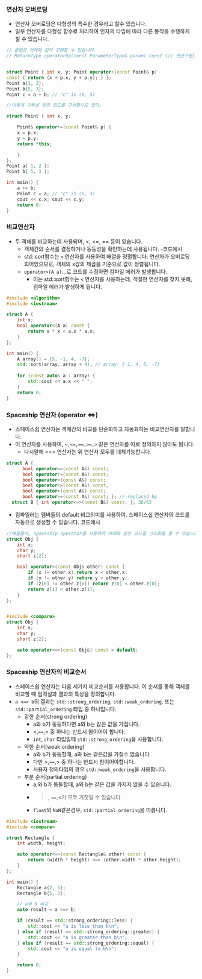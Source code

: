 ### 연산자 오버로딩
- 연산자 오버로딩은 다형성의 특수한 경우라고 할수 있습니다.
- 일부 연산자를 다형성 함수로 처리하여 인자의 타입에 따라 다른 동작을 수행하게 할 수 있습니다.
```C++
// 문법은 아래와 같이 구현할 수 있습니다. 
// ReturnType operatorOp(const ParameterType& param) const {// 연산구현}};


struct Point { int x, y; Point operator+(const Point& p) 
const { return {x + p.x, y + p.y}; } };
Point a{1, 2}; 
Point b{5, 3}; 
Point c = a + b; // "c" is (6, 5)

//이렇게 가독성 망친 코드를 구성할수도 있다.

struct Point { int x, y; 

	Point& operator+=(const Point& p) {
	x = p.x;
	y = p.y;
	return *this;

	}
};
Point a{ 1, 2 };
Point b{ 5, 3 };

int main() {
	a += b;
	Point c = a; // "c" is (5, 3) 
	cout << c.x; cout << c.y;
	return 0;
}


```

### 비교연산자
- 두 객체를 비교하는데 사용되며, <, <=, == 등이 있습니다.
	-  객체간의 순서를 결정하거나 동등성을 확인하는데 사용됩니다.
-코드예시
	- std::sort함수는 `<` 연산자를 사용하여 배열을 정렬합니다. 연산자가 오버로딩 되어있으므로, 객체의 x값의 제곱을 기준으로 값이 정렬됩니다. 
	- `operator>(A a)`...로 코드를 수정하면 컴파일 에러가 발생합니다.
		- 이는 std::sort함수는 `<` 연산자를 사용하는데, 적절한 연산자를 찾지 못해, 컴파일 에러가 발생하게 됩니다.
```C++
#include <algorithm>
#include <iostream>

struct A { 
    int x; 
    bool operator<(A a) const { 
        return x * x < a.x * a.x; 
    } 
};

int main() {
    A array[] = {5, -1, 4, -7}; 
    std::sort(array, array + 4); // array: {-1, 4, 5, -7}
    
    for (const auto& a : array) {
        std::cout << a.x << " ";
    }
    return 0;
}

```


### Spaceship 연산자 (operator <=>)
- 스페이스쉽 연산자는 객체간의 비교를 단순화하고 자동화하는 비교연산자를 말합니다.
- 이 연산자를 사용하여, `<,<=,==,>=,>` 같은 연산자를 따로 정의하지 않아도 됩니다.
	- 다시말해 <=> 연산자는 위 연산자 모두를 대체가능합니다. 
```C++ 
struct A { 
	  bool operator==(const A&) const;
	  bool operator!=(const A&) const;
	  bool operator<(const A&) const;
	  bool operator<=(const A&) const;
	  bool operator>(const A&) const;
	  bool operator>=(const A&) const; }; // replaced by 
  struct B { int operator<=>(const B&) const; }; 36/63 
```

- 컴파일러는 멤버들의 default 비교의미를 사용하여, 스페이스십 연산자의 코드를 자동으로 생성할 수 있습니다.
코드예시
```C++
//예를들어, spaceship Operator를 사용하여 아래와 같은 코드를 간소화를 할 수 있습니다
struct Obj {
    int x;
    char y;
    short z[2];

    bool operator<(const Obj& other) const {
        if (x != other.x) return x < other.x;
        if (y != other.y) return y < other.y;
        if (z[0] != other.z[0]) return z[0] < other.z[0];
        return z[1] < other.z[1];
    }
};


#include <compare>
struct Obj {
    int x;
    char y;
    short z[2];

    auto operator<=>(const Obj&) const = default;
};


```
### Spaceship 연산자의 비교순서
- 스페이스쉽 연산자는 다음 세가지 비교순서를 사용합니다. 이 순서를 통해 객체를 비교할 때 엄격설과 결과의 특성을 정의합니다.
- `a <=> b`의 결과는 `std::strong_ordering`, `std::weak_ordering`, 또는 `std::partial_ordering` 타입 중 하나입니다.
	- 강한 순서(strong ordering)
		- a와 b가 동등하다면 a와 b는 같은 값을 가집니다.
		- <,`==`,> 중 하나는 반드시 참이어야 합니다.
		- `int`, `char` 타입일때 `std::strong_ordering`을 사용합니다.
	- 약한 순서(weak ordering)
		- a와 b가 동등할때, a와 b는 같은값을 가질수 없습니다
		- 다만 >,`==`,> 중 하나는 반드시 참이어야합니다.
		- 사용자 정의타입의 경우 `std::weak_ordering`을 사용합니다. 
	- 부분 순서(partial ordering)
		- a,와 b가 동들할때, a와 b는 같은 값을 가지지 않을 수 있습니다.
		- >, `==`,<가 모두 거짓일 수 있습니다
		- `float`와 `NaN`같은경우, `std::partial_ordering`을 따릅니다.
	
```C++
#include <iostream>
#include <compare>

struct Rectangle {
    int width, height;

    auto operator<=>(const Rectangle& other) const {
        return (width * height) <=> (other.width * other.height);
    }
};

int main() {
    Rectangle a{2, 5};
    Rectangle b{5, 2};

    // a와 b 비교
    auto result = a <=> b;

    if (result == std::strong_ordering::less) {
        std::cout << "a is less than b\n";
    } else if (result == std::strong_ordering::greater) {
        std::cout << "a is greater than b\n";
    } else if (result == std::strong_ordering::equal) {
        std::cout << "a is equal to b\n";
    }

    return 0;
}

```